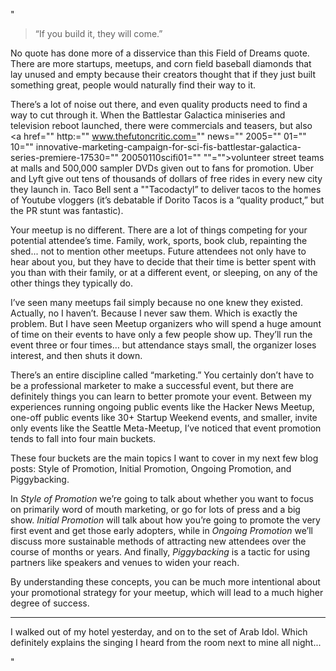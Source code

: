 "

> “If you build it, they will come.”

No quote has done more of a disservice than this Field of Dreams quote. There are more startups, meetups, and corn field baseball diamonds that lay unused and empty because their creators thought that if they just built something great, people would naturally find their way to it.

There’s a lot of noise out there, and even quality products need to find a way to cut through it. When the Battlestar Galactica miniseries and television reboot launched, there were commercials and teasers, but also <a href="" http:="" www.thefutoncritic.com="" news="" 2005="" 01="" 10="" innovative-marketing-campaign-for-sci-fis-battlestar-galactica-series-premiere-17530="" 20050110scifi01="" ""="">volunteer street teams at malls and 500,000 sampler DVDs</a> given out to fans for promotion. Uber and Lyft give out tens of thousands of dollars of free rides in every new city they launch in. Taco Bell sent a ""Tacodactyl” to deliver tacos to the homes of Youtube vloggers (it’s debatable if Dorito Tacos is a “quality product,” but the PR stunt was fantastic).

Your meetup is no different. There are a lot of things competing for your potential attendee’s time. Family, work, sports, book club, repainting the shed... not to mention other meetups. Future attendees not only have to hear about you, but they have to decide that their time is better spent with you than with their family, or at a different event, or sleeping, on any of the other things they typically do.

I’ve seen many meetups fail simply because no one knew they existed. Actually, no I haven’t. Because I never saw them. Which is exactly the problem. But I have seen Meetup organizers who will spend a huge amount of time on their events to have only a few people show up. They’ll run the event three or four times… but attendance stays small, the organizer loses interest, and then shuts it down.

There’s an entire discipline called “marketing.” You certainly don’t have to be a professional marketer to make a successful event, but there are definitely things you can learn to better promote your event. Between my experiences running ongoing public events like the Hacker News Meetup, one-off public events like 30+ Startup Weekend events, and smaller, invite only events like the Seattle Meta-Meetup, I’ve noticed that event promotion tends to fall into four main buckets.

These four buckets are the main topics I want to cover in my next few blog posts: Style of Promotion, Initial Promotion, Ongoing Promotion, and Piggybacking.

In _Style of Promotion_ we’re going to talk about whether you want to focus on primarily word of mouth marketing, or go for lots of press and a big show. _Initial Promotion_ will talk about how you’re going to promote the very first event and get those early adopters, while in _Ongoing Promotion_ we’ll discuss more sustainable methods of attracting new attendees over the course of months or years. And finally, _Piggybacking_ is a tactic for using partners like speakers and venues to widen your reach.

By understanding these concepts, you can be much more intentional about your promotional strategy for your meetup, which will lead to a much higher degree of success.

***

I walked out of my hotel yesterday, and on to the set of Arab Idol. Which definitely explains the singing I heard from the room next to mine all night...

"